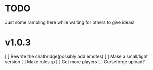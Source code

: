 # TODO
Just some rambling here while waiting for others to give ideas!

# v1.0.3
[ ] Rewrite the chatbridge(possibly add emotes)
[ ] Make a small/light version
[ ] Make rules :p
[ ] Get more players
[ ] Curseforge upload?



